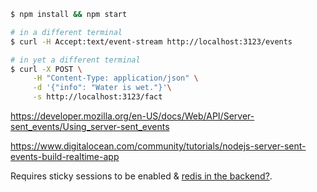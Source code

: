 ```bash
$ npm install && npm start

# in a different terminal
$ curl -H Accept:text/event-stream http://localhost:3123/events

# in yet a different terminal
$ curl -X POST \
     -H "Content-Type: application/json" \
     -d '{"info": "Water is wet."}'\
     -s http://localhost:3123/fact
```

https://developer.mozilla.org/en-US/docs/Web/API/Server-sent_events/Using_server-sent_events

https://www.digitalocean.com/community/tutorials/nodejs-server-sent-events-build-realtime-app

Requires sticky sessions to be enabled & [redis in the backend?](https://redis.io/docs/interact/pubsub/).
